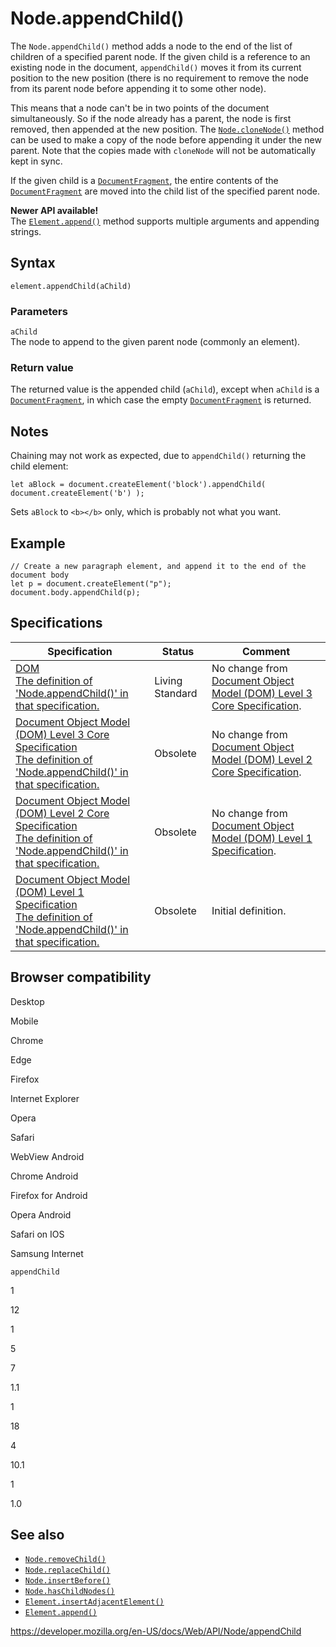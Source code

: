 Node.appendChild()
==================

The `Node.appendChild()` method adds a node to the end of the list of children of a specified parent node. If the given child is a reference to an existing node in the document, `appendChild()` moves it from its current position to the new position (there is no requirement to remove the node from its parent node before appending it to some other node).

This means that a node can't be in two points of the document simultaneously. So if the node already has a parent, the node is first removed, then appended at the new position. The [`Node.cloneNode()`](clonenode) method can be used to make a copy of the node before appending it under the new parent. Note that the copies made with `cloneNode` will not be automatically kept in sync.

If the given child is a [`DocumentFragment`](../documentfragment), the entire contents of the [`DocumentFragment`](../documentfragment) are moved into the child list of the specified parent node.

**Newer API available!**  
The [`Element.append()`](../element/append) method supports multiple arguments and appending strings.

Syntax
------

    element.appendChild(aChild)

### Parameters

`aChild`  
The node to append to the given parent node (commonly an element).

### Return value

The returned value is the appended child (`aChild`), except when `aChild` is a [`DocumentFragment`](../documentfragment), in which case the empty [`DocumentFragment`](../documentfragment) is returned.

Notes
-----

Chaining may not work as expected, due to `appendChild()` returning the child element:

    let aBlock = document.createElement('block').appendChild( document.createElement('b') );

Sets `aBlock` to `<b></b>` only, which is probably not what you want.

Example
-------

    // Create a new paragraph element, and append it to the end of the document body
    let p = document.createElement("p");
    document.body.appendChild(p);

Specifications
--------------

<table><thead><tr class="header"><th>Specification</th><th>Status</th><th>Comment</th></tr></thead><tbody><tr class="odd"><td><a href="https://dom.spec.whatwg.org/#dom-node-appendchild">DOM<br />
<span class="small">The definition of 'Node.appendChild()' in that specification.</span></a></td><td><span class="spec-living">Living Standard</span></td><td>No change from <a href="https://www.w3.org/TR/DOM-Level-3-Core/">Document Object Model (DOM) Level 3 Core Specification</a>.</td></tr><tr class="even"><td><a href="https://www.w3.org/TR/DOM-Level-3-Core/core.html#ID-184E7107">Document Object Model (DOM) Level 3 Core Specification<br />
<span class="small">The definition of 'Node.appendChild()' in that specification.</span></a></td><td><span class="spec-obsolete">Obsolete</span></td><td>No change from <a href="https://www.w3.org/TR/DOM-Level-2-Core/">Document Object Model (DOM) Level 2 Core Specification</a>.</td></tr><tr class="odd"><td><a href="https://www.w3.org/TR/DOM-Level-2-Core/core.html#ID-184E7107">Document Object Model (DOM) Level 2 Core Specification<br />
<span class="small">The definition of 'Node.appendChild()' in that specification.</span></a></td><td><span class="spec-obsolete">Obsolete</span></td><td>No change from <a href="https://www.w3.org/TR/REC-DOM-Level-1/">Document Object Model (DOM) Level 1 Specification</a>.</td></tr><tr class="even"><td><a href="https://www.w3.org/TR/REC-DOM-Level-1/level-one-core.html#ID-184E7107">Document Object Model (DOM) Level 1 Specification<br />
<span class="small">The definition of 'Node.appendChild()' in that specification.</span></a></td><td><span class="spec-obsolete">Obsolete</span></td><td>Initial definition.</td></tr></tbody></table>

Browser compatibility
---------------------

Desktop

Mobile

Chrome

Edge

Firefox

Internet Explorer

Opera

Safari

WebView Android

Chrome Android

Firefox for Android

Opera Android

Safari on IOS

Samsung Internet

`appendChild`

1

12

1

5

7

1.1

1

18

4

10.1

1

1.0

See also
--------

-   [`Node.removeChild()`](removechild)
-   [`Node.replaceChild()`](replacechild)
-   [`Node.insertBefore()`](insertbefore)
-   [`Node.hasChildNodes()`](haschildnodes)
-   [`Element.insertAdjacentElement()`](../element/insertadjacentelement)
-   [`Element.append()`](../element/append)

<a href="https://developer.mozilla.org/en-US/docs/Web/API/Node/appendChild" class="_attribution-link">https://developer.mozilla.org/en-US/docs/Web/API/Node/appendChild</a>
